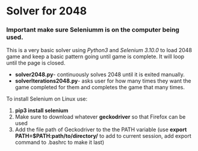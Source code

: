 # Solver for 2048
### **Important** make sure Seleniumm is on the computer being used.

This is a very basic solver using *Python3* and *Selenium 3.10.0* to load 2048 game and keep a basic pattern going until game is complete. It will loop until the page is closed. 
* **solver2048.py**- continuously solves 2048 until it is exited manually.
* **solverIterations2048.py**- asks user for how many times they want the game completed for them and completes the game that many times. 

To install Selenium on Linux use:
1. **pip3 install selenium**
2. Make sure to download whatever **geckodriver** so that Firefox can be used
3. Add the file path of Geckodriver to the the PATH variable (use **export PATH=$PATH:path/to/directory/** to add to current session, add export command to .bashrc to make it last)
